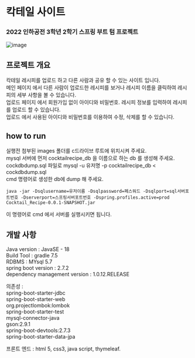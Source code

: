 # 칵테일 사이트
### 2022 인하공전 3학년 2학기 스프링 부트 텀 프로젝트
![image](https://user-images.githubusercontent.com/53043464/213490030-07f06632-0589-4873-b926-fe9d49477fdb.png)

## 프로젝트 개요
칵테일 레시피를 업로드 하고 다른 사람과 공유 할 수 있는 사이트 입니다.<br>
메인 페이지 에서 다른 사람이 업로드한 레시피를 보거나 레시피 이름을 클릭하여 레시피의 세부 사항을 볼 수 있습니다.<br>
업로드 페이지 에서 회원가입 없이 아이디와 비밀번호. 레시피 정보를 입력하여 레시피를 업로드 할 수 있습니다.<br>
업로드 에서 사용된 아이디와 비밀번호를 이용하여 수정, 삭제를 할 수 있습니다.<br>

## how to run
실행전 첨부된 images 폴더를 c드라이브 루트에 위치시켜 주세요.<br>
mysql 서버에 먼저 cocktailrecipe_db 을 이름으로 하는 db 를 생성해 주세요.<br>
cockdbdump.sql 파일로 mysql -u 유저명 -p cocktailrecipe_db < cockdbdump.sql<br>
cmd 명령어로 생성한 db에 dump 해 주세요.<br>

```
java -jar -Dsqlusername=유저이름 -Dsqlpassword=페스워드 -Dsqlport=sql서버포트번호 -Dserverport=스프링서버포트번호 -Dspring.profiles.active=prod Cocktail_Recipe-0.0.1-SNAPSHOT.jar
```

이 명령어로 cmd 에서 서버를 실행시키면 됩니다.

## 개발 사항
Java version : JavaSE - 18 <br>
Build Tool : gradle 7.5 <br>
RDBMS : MYsql 5.7 <br>
spring boot version : 2.7.2<br>
dependency management version : 1.0.12.RELEASE <br>

의존성 : <br>
spring-boot-starter-jdbc<br>
spring-boot-starter-web<br>
org.projectlombok:lombok<br>
spring-boot-starter-test<br>
mysql-connector-java<br>
gson:2.9.1<br>
spring-boot-devtools:2.7.3<br>
spring-boot-starter-data-jpa<br>

프론트 엔드 : html 5, css3, java script, thymeleaf.



